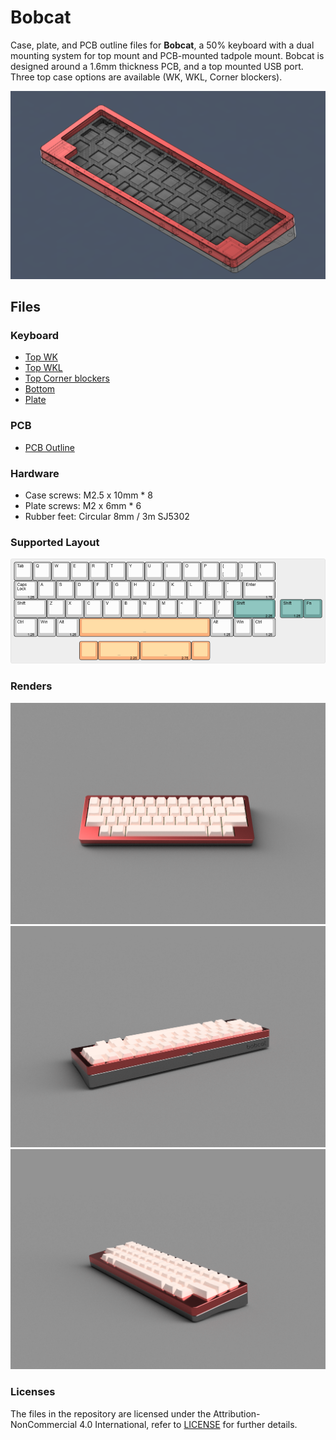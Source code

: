 # Bobcat

Case, plate, and PCB outline files for **Bobcat**, a 50% keyboard with a dual mounting system for top mount and PCB-mounted tadpole mount. Bobcat is designed around a 1.6mm thickness PCB, and a top mounted USB port. Three top case options are available (WK, WKL, Corner blockers).

![Main](./Images/Bobcat1.png)

## Files
### Keyboard 
- [Top WK](https://github.com/14x71/Bobcat/blob/main/STEPs/Bobcat%20-%20Top_WK.step)
- [Top WKL](https://github.com/14x71/Bobcat/blob/main/STEPs/Bobcat%20-%20Top_WKL.step)
- [Top Corner blockers](https://github.com/14x71/Bobcat/blob/main/STEPs/Bobcat%20-%20Top_CornerBlockers.step)
- [Bottom](https://github.com/14x71/Bobcat/blob/main/STEPs/Bobcat%20-%20Bottom.step)
- [Plate](https://github.com/14x71/Bobcat/blob/main/DXF/Bobcat%20Plate)

### PCB 
- [PCB Outline
](https://github.com/14x71/Bobcat/blob/main/DXF/Bobcat%20-%20PCBOutline.dxf)

### Hardware
- Case screws: M2.5 x 10mm * 8
- Plate screws: M2 x 6mm * 6
- Rubber feet: Circular 8mm / 3m SJ5302



### Supported Layout
![Layout](./Images/BobcatLayout.png)

### Renders
![Render1](./Images/View1.png)
![Render2](./Images/View2.png)
![Render3](./Images/View3.png)

### Licenses
The files in the repository are licensed under the Attribution-NonCommercial 4.0 International, refer to [LICENSE](https://github.com/14x71/Bobcat/blob/main/LICENSE.md) for further details.
